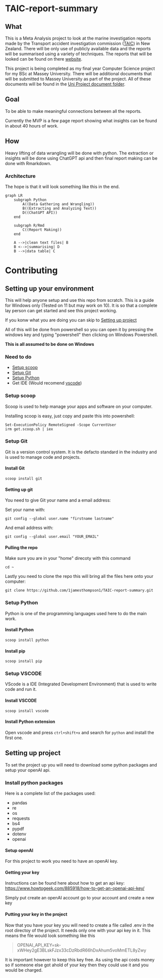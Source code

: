 ﻿# TAIC-report-summary

## What

This is a Meta Analysis project to look at the marine investigation reports made by the Transport accident investigation commission ([TAIC](https://www.taic.org.nz/)) in New Zealand.
There will be only use of publicly available data and the reports will be summarised using a variety of techniques. The reports that will be looked can be found on there [website](https://www.taic.org.nz/inquiries?order=field_publication_date_value&sort=desc&keyword=&date_filter%5Bmin%5D%5Bdate%5D=&date_filter%5Bmax%5D%5Bdate%5D=&publication_date%5Bmin%5D%5Bdate%5D=&publication_date%5Bmax%5D%5Bdate%5D=&status%5B0%5D=12).

This project is being completed as my final year Computer Science project for my BSc at Massey University.
There will be additional documents that will be submitted to Massey University as part of the project. All of these documents will be found in the [Uni Project document folder](/Uni%20project%20documents/).

## Goal

To be able to make meaningful connections between all the reports.

Currently the MVP is a few page report showing what insights can be found in about 40 hours of work.

## How

Heavy lifting of data wrangling will be done with python. The extraction or insights will be done using ChatGPT api and then final report making can be done with Rmarkdown.

### Architecture
The hope is that it will look something like this in the end.
```mermaid
graph LR
    subgraph Python
        A((Data Gathering and Wrangling))
        B((Extracting and Analyzing Text))
        D((ChatGPT API))
    end

    subgraph R/Rmd
        C((Report Making))
    end

    A -->|clean text files| B
    B <-->|summarising| D
    B -->|data table| C
```

# Contributing

## Setting up your environment

This will help anyone setup and use this repo from scratch. This is a guide for Windows only (Tested on 11 but may work on 10).
It is so that a complete lay person can get started and see this project working.

If you konw what you are doing you can skip to [Setting up project](#setting-up-project)

All of this will be done from powershell so you can open it by pressing the windows key and typing "powershell" then clicking on Windows Powershell.



**This is all assumed to be done on Windows**

### Need to do
- [Setup scoop](#setup-scoop)
- [Setup Git](#setup-git)
- [Setup Python](#setup-python)
- Get IDE (Would recomend [vscode](#setup-vscode))

### Setup scoop

Scoop is used to help manage your apps and software on your computer.

Installing scoop is easy, just copy and paste this into powershell:
```
Set-ExecutionPolicy RemoteSigned -Scope CurrentUser
irm get.scoop.sh | iex
```

### Setup Git

Git is a version control system. It is the defacto standard in the industry and is used to manage code and projects.

#### Install Git

```
scoop install git
```

#### Setting up git

You need to give Git your name and a email address:

Set your name with:
```
git config --global user.name "firstname lastname"
```

And email address with:
```
git config --global user.email "YOUR_EMAIL"
```

#### Pulling the repo

Make sure you are in your "home" direcoty with this command

```
cd ~
```

Lastly you need to clone the repo this will bring all the files here onto your computer:
```
git clone https://github.com/1jamesthompson1/TAIC-report-summary.git
```

### Setup Python

Python is one of the programming languages used here to do the main work.

#### Install Python

```
scoop install python
```

#### Install pip

```
scoop install pip
```

### Setup VSCODE

VScode is a IDE (Integrated Development Environment) that is used to write code and run it.

#### Install VSCODE

```
scoop install vscode
```

#### Install Python extension

Open vscode and press `ctrl+shift+x` and search for `python` and install the first one.

## Setting up project

To set the project up you will need to download some python packages and setup your openAI api.

### Install python packages

Here is a complete list of the packages used:

- pandas
- re
- os
- requests
- bs4
- pypdf
- dotenv
- openai

#### Setup openAI
For this project to work you need to have an openAI key.

#### Getting your key

Instructions can be found here about how to get an api key: https://www.howtogeek.com/885918/how-to-get-an-openai-api-key/

Simply put create an openAI account go to your account and create a new key

#### Putting your key in the project

Now that you have your key you will need to create a file called .env in the root directoy of the project.
It needs only one with your api key in it. This means the file would look something like this

> OPENAI_API_KEY=sk-xWHey2gE3BLskFJzx33cDzRbdR66hDxAhum5voMmETL8yZwy

It is important however to keep this key free. As using the api costs money so if someone else got ahold of your key then they could use it and you would be charged.